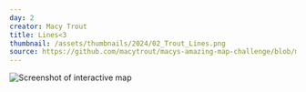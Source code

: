 ```yaml
---
day: 2
creator: Macy Trout
title: Lines<3
thumbnail: /assets/thumbnails/2024/02_Trout_Lines.png
source: https://github.com/macytrout/macys-amazing-map-challenge/blob/main/day%202/Lines-Day2.ipynb
---
```



![Screenshot of interactive map](assets/thumbnails/02_Trout_Lines.png)
